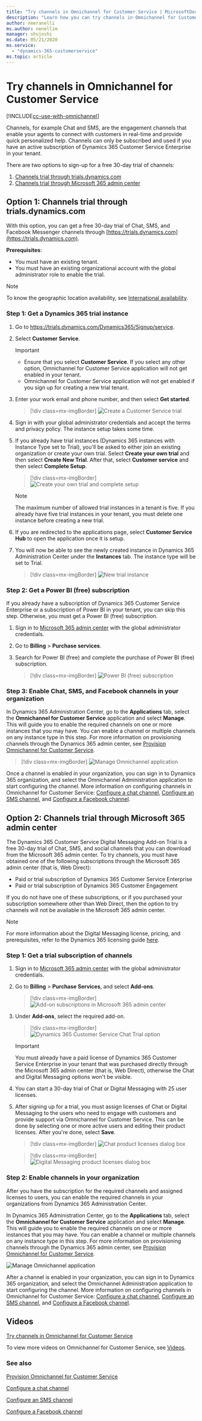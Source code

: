 ```yaml
---
title: "Try channels in Omnichannel for Customer Service | MicrosoftDocs"
description: "Learn how you can try channels in Omnichannel for Customer Service to connect and engage with your customers in real time."
author: neeranelli
ms.author: nenellim
manager: shujoshi
ms.date: 05/21/2020
ms.service: 
  - "dynamics-365-customerservice"
ms.topic: article
---
```


# Try channels in Omnichannel for Customer Service

[!INCLUDE[cc-use-with-omnichannel](../includes/cc-use-with-omnichannel.md)]

Channels, for example Chat and SMS, are the engagement channels that enable your agents to connect with customers in real-time and provide quick personalized help. Channels can only be subscribed and used if you have an active subscription of Dynamics 365 Customer Service Enterprise in your tenant.

There are two options to sign-up for a free 30-day trial of channels:

1. [Channels trial through trials.dynamics.com](#option-1-channels-trial-through-trialsdynamicscom)
2. [Channels trial through Microsoft 365 admin center](#option-2-channels-trial-through-microsoft-365-admin-center)

## Option 1: Channels trial through trials.dynamics.com

With this option, you can get a free 30-day trial of Chat, SMS, and Facebook Messenger channels through [https://trials.dynamics.com](https://trials.dynamics.com). 

**Prerequisites**:

- You must have an existing tenant.
- You must have an existing organizational account with the global administrator role to enable the trial.

> [!NOTE]
> To know the geographic location availability, see [International availability](international-availability.md).

### Step 1: Get a Dynamics 365 trial instance

1. Go to <https://trials.dynamics.com/Dynamics365/Signup/service>.

2. Select **Customer Service**.

    > [!IMPORTANT]
    > - Ensure that you select **Customer Service**. If you select any other option, Omnichannel for Customer Service application will not get enabled in your tenant.
    > - Omnichannel for Customer Service application will not get enabled if you sign up for creating a new trial tenant.

3. Enter your work email and phone number, and then select **Get started**.

    > [!div class=mx-imgBorder]
    > ![Create a Customer Service trial](media/cs-trial.png "Create a Customer Service trial")

4. Sign in with your global administrator credentials and accept the terms and privacy policy. The instance setup takes some time.

5. If you already have trial instances (Dynamics 365 instances with Instance Type set to Trial), you'll be asked to either join an existing organization or create your own trial. Select **Create your own trial** and then select **Create New Trial**. After that, select **Customer service** and then select **Complete Setup**.

   > [!div class=mx-imgBorder]
   > ![Create your own trial and complete setup](media/create-own-trial.png "Create your own trial and complete setup")

    > [!NOTE]
    > The maximum number of allowed trial instances in a tenant is five. If you already have five trial instances in your tenant, you must delete one instance before creating a new trial.

6. If you are redirected to the applications page, select **Customer Service Hub** to open the application once it is setup.

7. You will now be able to see the newly created instance in Dynamics 365 Administration Center under the **Instances** tab. The instance type will be set to Trial.

    > [!div class=mx-imgBorder]
    > ![New trial instance](media/new-trial-instance.png "New trial instance")

### Step 2: Get a Power BI (free) subscription

If you already have a subscription of Dynamics 365 Customer Service Enterprise or a subscription of Power BI in your tenant, you can skip this step. Otherwise, you must get a Power BI (free) subscription.

1. Sign in to [Microsoft 365 admin center](https://admin.microsoft.com) with the global administrator credentials.

2. Go to **Billing** > **Purchase services**.

3. Search for Power BI (free) and complete the purchase of Power BI (free) subscription.

    > [!div class=mx-imgBorder]
    > ![Power BI (free) subscription](media/powerbi-free.png "Power BI (free) subscription")

### Step 3: Enable Chat, SMS, and Facebook channels in your organization

In Dynamics 365 Administration Center, go to the **Applications** tab, select the **Omnichannel for Customer Service** application and select **Manage**. This will guide you to enable the required channels on one or more instances that you may have. You can enable a channel or multiple channels on any instance type in this step. For more information on provisioning channels through the Dynamics 365 admin center, see [Provision Omnichannel for Customer Service](administrator/omnichannel-provision-license.md).

> [!div class=mx-imgBorder]
> ![Manage Omnichannel application](media/manage-oc-application.png "Manage Omnichannel application")

Once a channel is enabled in your organization, you can sign in to Dynamics 365 organization, and select the Omnichannel Administration application to start configuring the channel. More information on configuring channels in Omnichannel for Customer Service: [Configure a chat channel](administrator/set-up-chat-widget.md), [Configure an SMS channel](administrator/configure-sms-channel.md), and [Configure a Facebook channel](administrator/configure-facebook-channel.md).

## Option 2: Channels trial through Microsoft 365 admin center

The Dynamics 365 Customer Service Digital Messaging Add-on Trial is a free 30-day trial of Chat, SMS, and social channels that you can download from the Microsoft 365 admin center. To try channels, you must have obtained one of the following subscriptions through the Microsoft 365 admin center (that is, Web Direct):

- Paid or trial subscription of Dynamics 365 Customer Service Enterprise 
- Paid or trial subscription of Dynamics 365 Customer Engagement 

If you do not have one of these subscriptions, or if you purchased your subscription somewhere other than Web Direct, then the option to try channels will not be available in the Microsoft 365 admin center.

> [!NOTE]
> For more information about the Digital Messaging license, pricing, and prerequisites, refer to the Dynamics 365 licensing guide [here](https://go.microsoft.com/fwlink/p/?LinkId=866544).

### Step 1: Get a trial subscription of channels

1. Sign in to [Microsoft 365 admin center](https://admin.microsoft.com) with the global administrator credentials.

2. Go to **Billing** > **Purchase Services**, and select **Add-ons**. 

    > [!div class=mx-imgBorder]
    > ![Add-on subscriptions in Microsoft 365 admin center](media/add-on-subscriptions.png "Add-on subscriptions in Microsoft 365 admin center")

3. Under **Add-ons**, select the required add-on.
    
    > [!div class=mx-imgBorder]
    > ![Dynamics 365 Customer Service Chat Trial option](media/chat-add-on.png "Dynamics 365 Customer Service Chat Trial option")
    
    > [!IMPORTANT]
    > You must already have a paid license of Dynamics 365 Customer Service Enterprise in your tenant that was purchased directly through the Microsoft 365 admin center (that is, Web Direct), otherwise the Chat and Digital Messaging options won't be visible.

4. You can start a 30-day trial of Chat or Digital Messaging with 25 user licenses.

5. After signing up for a trial, you must assign licenses of Chat or Digital Messaging to the users who need to engage with customers and provide support via Omnichannel for Customer Service. This can be done by selecting one or more active users and editing their product licenses. After you're done, select **Save**.

    > [!div class=mx-imgBorder]
    > ![Chat product licenses dialog box](media/product-licenses-dialog-box.png "Chat product licenses dialog box")

    > [!div class=mx-imgBorder]
    > ![Digital Messaging product licenses dialog box](media/digital-messaging-prod-license.png "Digital Messaging product licenses dialog box")

### Step 2: Enable channels in your organization

After you have the subscription for the required channels and assigned licenses to users, you can enable the required channels in your organizations from Dynamics 365 Administration Center.

In Dynamics 365 Administration Center, go to the **Applications** tab, select the **Omnichannel for Customer Service** application and select **Manage**. This will guide you to enable the required channels on one or more instances that you may have. You can enable a channel or multiple channels on any instance type in this step. For more information on provisioning channels through the Dynamics 365 admin center, see [Provision Omnichannel for Customer Service](administrator/omnichannel-provision-license.md).

![Manage Omnichannel application](media/manage-oc-application.png "Manage Omnichannel application")

After a channel is enabled in your organization, you can sign in to Dynamics 365 organization, and select the Omnichannel Administration application to start configuring the channel. More information on configuring channels in Omnichannel for Customer Service: [Configure a chat channel](administrator/set-up-chat-widget.md), [Configure an SMS channel](administrator/configure-sms-channel.md), and [Configure a Facebook channel](administrator/configure-facebook-channel.md).

## Videos

[Try channels in Omnichannel for Customer Service](https://go.microsoft.com/fwlink/p/?linkid=2114715)

To view more videos on Omnichannel for Customer Service, see [Videos](videos.md).

### See also

[Provision Omnichannel for Customer Service](administrator/omnichannel-provision-license.md)

[Configure a chat channel](administrator/set-up-chat-widget.md)

[Configure an SMS channel](administrator/configure-sms-channel.md)

[Configure a Facebook channel](administrator/configure-facebook-channel.md)
